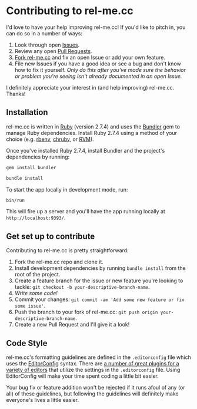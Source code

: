 # Contributing to rel-me.cc

I'd love to have your help improving rel-me.cc! If you'd like to pitch in, you can do so in a number of ways:

1. Look through open [Issues](https://github.com/jgarber623/indieweb-endpoints.cc/issues).
1. Review any open [Pull Requests](https://github.com/jgarber623/indieweb-endpoints.cc/pulls).
1. [Fork rel-me.cc](#get-set-up-to-contribute) and fix an open Issue or add your own feature.
1. File new Issues if you have a good idea or see a bug and don't know how to fix it yourself. _Only do this after you've made sure the behavior or problem you're seeing isn't already documented in an open Issue._

I definitely appreciate your interest in (and help improving) rel-me.cc. Thanks!

## Installation

rel-me.cc is written in [Ruby](https://www.ruby-lang.org) (version 2.7.4) and uses the [Bundler](https://bundler.io) gem to manage Ruby dependencies. Install Ruby 2.7.4 using a method of your choice (e.g. [rbenv](https://github.com/rbenv/rbenv), [chruby](https://github.com/postmodern/chruby), or [RVM](https://rvm.io)).

Once you've installed Ruby 2.7.4, install Bundler and the project's dependencies by running:

```sh
gem install bundler

bundle install
```

To start the app locally in development mode, run:

```sh
bin/run
```

This will fire up a server and you'll have the app running locally at `http://localhost:9393/`.

## Get set up to contribute

Contributing to rel-me.cc is pretty straightforward:

1. Fork the rel-me.cc repo and clone it.
1. Install development dependencies by running `bundle install` from the root of the project.
1. Create a feature branch for the issue or new feature you're looking to tackle: `git checkout -b your-descriptive-branch-name`.
1. _Write some code!_
1. Commit your changes: `git commit -am 'Add some new feature or fix some issue'`.
1. Push the branch to your fork of rel-me.cc: `git push origin your-descriptive-branch-name`.
1. Create a new Pull Request and I'll give it a look!

## Code Style

rel-me.cc's formatting guidelines are defined in the `.editorconfig` file which uses the [EditorConfig](https://editorconfig.org) syntax. There are [a number of great plugins for a variety of editors](https://editorconfig.org/#download) that utilize the settings in the `.editorconfig` file. Using EditorConfig will make your time spent coding a little bit easier.

Your bug fix or feature addition won't be rejected if it runs afoul of any (or all) of these guidelines, but following the guidelines will definitely make everyone's lives a little easier.
